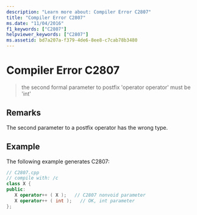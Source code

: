 ```yaml
---
description: "Learn more about: Compiler Error C2807"
title: "Compiler Error C2807"
ms.date: "11/04/2016"
f1_keywords: ["C2807"]
helpviewer_keywords: ["C2807"]
ms.assetid: bd7a207a-f379-4de6-8ee8-c7cab78b3480
---
```

# Compiler Error C2807

> the second formal parameter to postfix 'operator operator' must be 'int'

## Remarks

The second parameter to a postfix operator has the wrong type.

## Example

The following example generates C2807:

```cpp
// C2807.cpp
// compile with: /c
class X {
public:
   X operator++ ( X );   // C2807 nonvoid parameter
   X operator++ ( int );   // OK, int parameter
};
```
